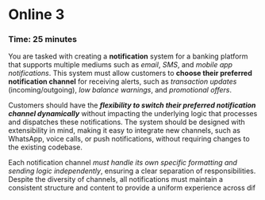 # Online 3
### Time: 25 minutes


You are tasked with creating a **notification** system for a banking platform that supports multiple
mediums such as *email*, *SMS*, and *mobile app notifications*. This system must allow customers to
**choose their preferred notification channel** for receiving alerts, such as *transaction updates*
(incoming/outgoing), *low balance warnings*, and *promotional offers*.

Customers should have the ***flexibility to switch their preferred notification channel dynamically***
without impacting the underlying logic that processes and dispatches these notifications. The
system should be designed with extensibility in mind, making it easy to integrate new channels,
such as WhatsApp, voice calls, or push notifications, without requiring changes to the existing
codebase.

Each notification channel *must handle its own specific formatting and sending logic
independently*, ensuring a clear separation of responsibilities. Despite the diversity of channels,
all notifications must maintain a consistent structure and content to provide a uniform experience
across dif